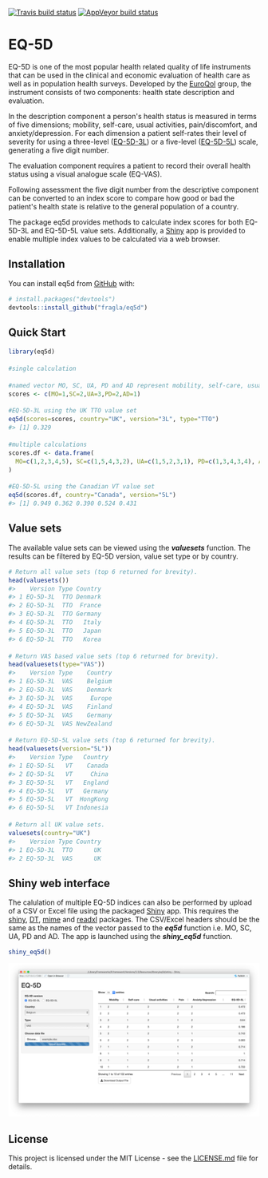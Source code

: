 
<!-- README.md is generated from README.Rmd. Please edit that file -->
<!-- badges: start -->
[![Travis build status](https://travis-ci.org/fragla/eq5d.svg?branch=master)](https://travis-ci.org/fragla/eq5d) [![AppVeyor build status](https://ci.appveyor.com/api/projects/status/github/fragla/eq5d?branch=master&svg=true)](https://ci.appveyor.com/project/fragla/eq5d) <!-- badges: end -->

EQ-5D
=====

EQ-5D is one of the most popular health related quality of life instruments that can be used in the clinical and economic evaluation of health care as well as in population health surveys. Developed by the [EuroQol](https://www.euroqol.org) group, the instrument consists of two components: health state description and evaluation.

In the description component a person's health status is measured in terms of five dimensions; mobility, self-care, usual activities, pain/discomfort, and anxiety/depression. For each dimension a patient self-rates their level of severity for using a three-level ([EQ-5D-3L](https://euroqol.org/eq-5d-instruments/eq-5d-3l-about/)) or a five-level ([EQ-5D-5L](https://euroqol.org/eq-5d-instruments/eq-5d-5l-about/)) scale, generating a five digit number.

The evaluation component requires a patient to record their overall health status using a visual analogue scale (EQ-VAS).

Following assessment the five digit number from the descriptive component can be converted to an index score to compare how good or bad the patient's health state is relative to the general population of a country.

The package eq5d provides methods to calculate index scores for both EQ-5D-3L and EQ-5D-5L value sets. Additionally, a [Shiny](https://shiny.rstudio.com) app is provided to enable multiple index values to be calculated via a web browser.

Installation
------------

You can install eq5d from [GitHub](https://github.com/) with:

``` r
# install.packages("devtools")
devtools::install_github("fragla/eq5d")
```

Quick Start
-----------

``` r
library(eq5d)

#single calculation

#named vector MO, SC, UA, PD and AD represent mobility, self-care, usual activites, pain/discomfort and anxiety/depression, respectfully.
scores <- c(MO=1,SC=2,UA=3,PD=2,AD=1)

#EQ-5D-3L using the UK TTO value set
eq5d(scores=scores, country="UK", version="3L", type="TTO")
#> [1] 0.329

#multiple calculations
scores.df <- data.frame(
  MO=c(1,2,3,4,5), SC=c(1,5,4,3,2), UA=c(1,5,2,3,1), PD=c(1,3,4,3,4), AD=c(1,2,1,2,1)
)

#EQ-5D-5L using the Canadian VT value set
eq5d(scores.df, country="Canada", version="5L")
#> [1] 0.949 0.362 0.390 0.524 0.431
```

Value sets
----------

The available value sets can be viewed using the ***valuesets*** function. The results can be filtered by EQ-5D version, value set type or by country.

``` r
# Return all value sets (top 6 returned for brevity).
head(valuesets())
#>    Version Type Country
#> 1 EQ-5D-3L  TTO Denmark
#> 2 EQ-5D-3L  TTO  France
#> 3 EQ-5D-3L  TTO Germany
#> 4 EQ-5D-3L  TTO   Italy
#> 5 EQ-5D-3L  TTO   Japan
#> 6 EQ-5D-3L  TTO   Korea

# Return VAS based value sets (top 6 returned for brevity).
head(valuesets(type="VAS"))
#>    Version Type    Country
#> 1 EQ-5D-3L  VAS    Belgium
#> 2 EQ-5D-3L  VAS    Denmark
#> 3 EQ-5D-3L  VAS     Europe
#> 4 EQ-5D-3L  VAS    Finland
#> 5 EQ-5D-3L  VAS    Germany
#> 6 EQ-5D-3L  VAS NewZealand

# Return EQ-5D-5L value sets (top 6 returned for brevity).
head(valuesets(version="5L"))
#>    Version Type   Country
#> 1 EQ-5D-5L   VT    Canada
#> 2 EQ-5D-5L   VT     China
#> 3 EQ-5D-5L   VT   England
#> 4 EQ-5D-5L   VT   Germany
#> 5 EQ-5D-5L   VT  HongKong
#> 6 EQ-5D-5L   VT Indonesia

# Return all UK value sets.
valuesets(country="UK")
#>    Version Type Country
#> 1 EQ-5D-3L  TTO      UK
#> 2 EQ-5D-3L  VAS      UK
```

Shiny web interface
-------------------

The calulation of multiple EQ-5D indices can also be performed by upload of a CSV or Excel file using the packaged [Shiny](https://shiny.rstudio.com) app. This requires the [shiny](https://cran.r-project.org/web/packages/shiny/index.html), [DT](https://cran.r-project.org/web/packages/DT/index.html), [mime](https://cran.r-project.org/web/packages/mime/index.html) and [readxl](https://cran.r-project.org/web/packages/readxl/index.html) packages. The CSV/Excel headers should be the same as the names of the vector passed to the ***eq5d*** function i.e. MO, SC, UA, PD and AD. The app is launched using the ***shiny\_eq5d*** function.

``` r
shiny_eq5d()
```

![Shiny EQ-5D app screenshot](man/figures/shiny_app_screenshot.png)

License
-------

This project is licensed under the MIT License - see the [LICENSE.md](https://github.com/fragla/eq5d/blob/master/LICENSE.md) file for details.
